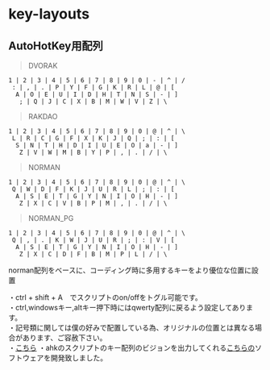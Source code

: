 # key-layouts
## AutoHotKey用配列
>DVORAK

    1 | 2 | 3 | 4 | 5 | 6 | 7 | 8 | 9 | 0 | - | ^ | /  
     : | , | . | P | Y | F | G | K | R | L | @ | [  
      A | O | E | U | I | D | H | T | N | S | - | ]  
       ; | Q | J | C | X | B | M | W | V | Z | \

>RAKDAO

    1 | 2 | 3 | 4 | 5 | 6 | 7 | 8 | 9 | 0 | @ | ^ | \  
     L | R | C | G | F | X | K | J | Q | ; | : | [  
      S | N | T | H | D | I | U | E | O | a | - | ]  
       Z | V | W | M | B | Y | P | , | . | / | \


>NORMAN

    1 | 2 | 3 | 4 | 5 | 6 | 7 | 8 | 9 | 0 | @ | ^ | \  
     Q | W | D | F | K | J | U | R | L | ; | : | [  
      A | S | E | T | G | Y | N | I | O | H | - | ]  
       Z | X | C | V | B | P | M | , | . | / | \

>NORMAN_PG

    1 | 2 | 3 | 4 | 5 | 6 | 7 | 8 | 9 | 0 | @ | ^ | \  
     Q | , | . | K | W | J | U | R | ; | : | V | [  
      A | S | E | T | G | Y | N | I | O | H | - | ]  
       Z | X | C | D | F | B | M | P | L | / | \
norman配列をベースに、コーディング時に多用するキーをより優位な位置に設置

・ctrl + shift + A　でスクリプトのon/offをトグル可能です。  
・ctrl,windowsキー,altキー押下時にはqwerty配列に戻るよう設定してあります。  
・記号類に関しては僕の好みで配置している為、オリジナルの位置とは異なる場合があります、ご容赦下さい。  
・[こちら](https://github.com/snowlt23/dvorak-ahk)
・ahkのスクリプトのキー配列のビジョンを出力してくれる[こちらの](https://github.com/yudai-uehara/AhkViewer)ソフトウェアを開発致しました。

